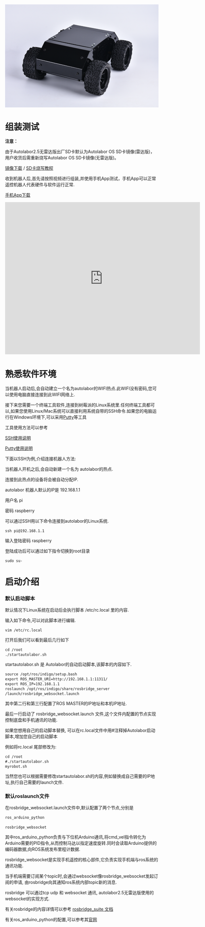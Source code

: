 ![](imgs/autolabor2-base-3.png)

# 组装测试

**注意：**

由于Autolabor2.5无雷达版出厂SD卡默认为Autolabor OS SD卡镜像(雷达版)，用户收货后需重新烧写Autolabor OS SD卡镜像(无雷达版)。

[镜像下载](http://192.144.142.81/autolabor2release20170510-raspberry3-ros-indigo.7z) / [SD卡烧写教程](sd)

收到机器人后,首先请按照视频进行组装,并使用手机App测试，手机App可以正常遥控机器人代表硬件与软件运行正常.

[手机App下载](http://download.autolabor.com.cn/app/autolabor2-mobilecontroller-v1.apk)

<iframe frameborder="0" width="640" height="498" src="https://v.qq.com/txp/iframe/player.html?vid=y0506dtsi6f&tiny=0&auto=0" allowfullscreen></iframe>

# 熟悉软件环境

当机器人启动后,会自动建立一个名为autolabor的WIFI热点.此WIFI没有密码,您可以使用电脑直接连接到此WIFI网络上.

接下来您需要一个终端工具软件,连接到树莓派的Linux系统里.任何终端工具都可以,如果您使用Linux/Mac系统可以直接利用系统自带的SSH命令.如果您的电脑运行在Windows环境下,可以采用[Putty](https://www.putty.org/)等工具

工具使用方法可以参考

[SSH使用说明](http://www.ruanyifeng.com/blog/2011/12/ssh_remote_login.html)

[Putty使用说明](https://www.vpser.net/other/putty-ssh-linux-vps.html)

下面以SSH为例,介绍连接机器人方法:

当机器人开机之后,会自动新建一个名为 autolabor的热点.

连接到此热点的设备将会被自动分配IP.

autolabor 机器人默认的IP是 192.168.1.1 

用户名 pi 

密码 raspberry

可以通过SSH用以下命令连接到autolabor的Linux系统.

```
ssh pi@192.168.1.1
```

输入登陆密码 raspberry

登陆成功后可以通过如下指令切换到root目录

```
sudo su-
```

# 启动介绍

###  默认启动脚本

默认情况下Linux系统在启动后会执行脚本 /etc/rc.local 里的内容.

输入如下命令,可以对此脚本进行编辑.

```
vim /etc/rc.local
```

打开后我们可以看到最后几行如下

```
cd /root
./startautolabor.sh
```

startautolabor.sh 是 Autolabor的自动启动脚本,该脚本的内容如下.

```
source /opt/ros/indigo/setup.bash
export ROS_MASTER_URI=http://192.168.1.1:11311/
export ROS_IP=192.168.1.1 
roslaunch /opt/ros/indigo/share/rosbridge_server
/launch/rosbridge_websocket.launch
```
其中第二行和第三行配置了ROS MASTER的IP地址和本机IP地址.

最后一行启动了 rosbridge_websocket.launch 文件,这个文件内配置的节点实现控制底盘和手机通讯的功能.

如果您想用自己的启动脚本替换, 可以在rc.local文件中用#注释掉Autolabor启动脚本,增加您自己的启动脚本

例如将rc.local 尾部修改为:

```
cd /root
#./startautolabor.sh
myrobot.sh
```
当然您也可以根据需要修改startautolabor.sh的内容,例如替换成自己需要的IP地址,执行自己需要的launch文件.

### 默认roslaunch文件

在rosbridge_websocket.launch文件中,默认配置了两个节点,分别是

```
ros_arduino_python

rosbridge_websocket

```

其中ros\_arduino\_python负责与下位机Arduino通讯,将cmd\_vel指令转化为Arduino需要的PID指令,从而控制马达以指定速度旋转.同时会读取Arduino提供的编码器数据,向ROS系统发布里程计数据.

rosbridge\_websocket是实现手机遥控的核心部件,它负责实现手机端与ros系统的通讯功能.

当手机端需要订阅某个topic时,会通过websocket像rosbridge\_websocket发起订阅的申请, 由rosbridge向其通知ros系统内部topic新的消息. 

rosbridge 可以通过tcp udp 和 websocket 通讯, autolabor2.5无雷达版使用的websocket的实现方式.

有关rosbridge的内容详情可以参考 [rosbridge_suite 文档](http://wiki.ros.org/rosbridge_suite)

有关ros\_arduino\_python的配置,可以参考其[官网](http://wiki.ros.org/ros_arduino_python)